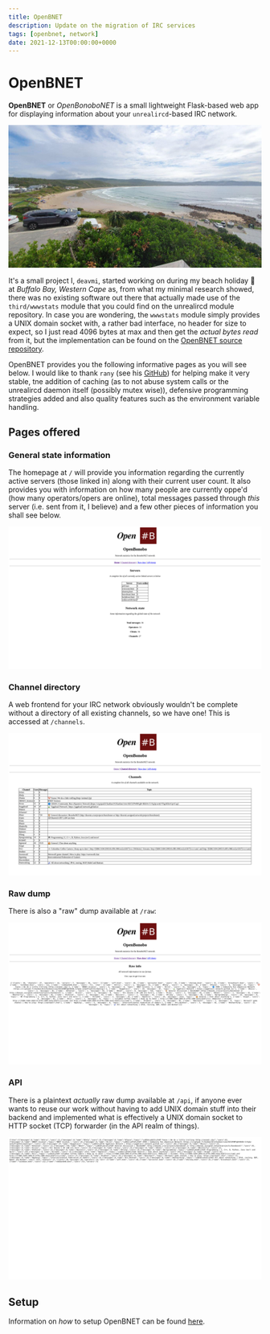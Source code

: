 ```yaml
---
title: OpenBNET
description: Update on the migration of IRC services
tags: [openbnet, network]
date: 2021-12-13T00:00:00+0000
---
```


OpenBNET
========

**OpenBNET** or _OpenBonoboNET_ is a small lightweight Flask-based web app for displaying information about your `unrealircd`-based IRC network.

![](buffalo_bay.jpeg)

It's a small project I, `deavmi`, started working on during my beach holiday 🌊️ at _Buffalo Bay, Western Cape_ as, from what my minimal research showed,
there was no existing software out there that actually made use of the `third/wwwstats` module that you could find on the unrealircd module repository. In case you are wondering, the `wwwstats` module simply provides a UNIX domain socket with, a rather bad interface, no header for size to expect, so I just read 4096 bytes at max and then get the _actual bytes read_ from it, but the implementation can be found on the [OpenBNET source repository](https://github.com/bonobonet/OpenBNET).

OpenBNET provides you the following informative pages as you will see below. I would like to thank `rany` (see his [GitHub](https://github.com/rany2/)) for helping make it very stable, tne addition of caching (as to not abuse system calls or the unrealircd daemon itself (possibly mutex wise)), defensive programming strategies added and also quality features such as the environment variable handling.

## Pages offered

### General state information

The homepage at `/` will provide you information regarding the currently active servers (those linked in) along with their current user count. It also provides you with information on how many people are currently oppe'd (how many operators/opers are online), total messages passed through _this_ server (i.e. sent from it, I believe) and a few other pieces of information you shall see below.

![](home.png)

### Channel directory

A web frontend for your IRC network obviously wouldn't be complete without a directory of all existing channels, so we have one! This is accessed at `/channels`.

![](chan_list.png)

### Raw dump

There is also a "raw" dump available at `/raw`:

![](raw.png)

### API

There is a plaintext _actually_ raw dump available at `/api`, if anyone ever wants to reuse our work without having to add UNIX domain stuff into their backend and implemented what is effectively a UNIX domain socket to HTTP socket (TCP) forwarder (in the API realm of things).

![](api.png)

## Setup

Information on _how_ to setup OpenBNET can be found [here](../../openbnet).
